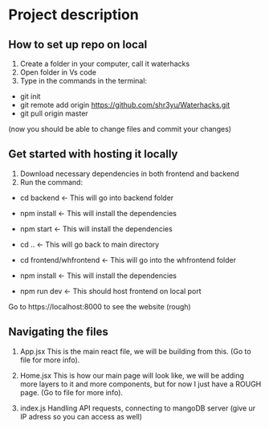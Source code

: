 # Project description

## How to set up repo on local
1. Create a folder in your computer, call it waterhacks
2. Open folder in Vs code
3. Type in the commands in the terminal:

- git init
- git remote add origin https://github.com/shr3yu/Waterhacks.git
- git pull origin master

(now you should be able to change files and commit your changes)

## Get started with hosting it locally 
1. Download necessary dependencies in both frontend and backend
2. Run the command:


- cd backend <- This will go into backend folder
- npm install <- This will install the dependencies
- npm start <- This will install the dependencies
- cd .. <- This will go back to main directory

- cd frontend/whfrontend <- This will go into the whfrontend folder
- npm install <- This will install the dependencies
- npm run dev <- This should host frontend on local port

Go to https://localhost:8000 to see the website (rough)

## Navigating the files

1. App.jsx
This is the main react file, we will be building from this. (Go to file for more info).

2. Home.jsx
This is how our main page will look like, we will be adding more layers to it and more components, but for now I just have a ROUGH page. (Go to file for more info).

3. index.js
Handling API requests, connecting to mangoDB server (give ur IP adress so you can access as well)
